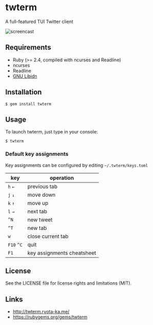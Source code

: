 # twterm

A full-featured TUI Twitter client

![screencast](http://twterm.ryota-ka.me/screencast.gif)

## Requirements

- Ruby (>= 2.4, compiled with ncurses and Readline)
- ncurses
- Readline
- [GNU Libidn](https://www.gnu.org/software/libidn/)

## Installation

```
$ gem install twterm
```

## Usage

To launch twterm, just type in your console:

```
$ twterm
```

### Default key assignments

Key assignments can be configured by editing `~/.twterm/keys.toml`

key | operation
--- | ---
`h` `←` | previous tab
`j` `↓` | move down
`k` `↑` | move up
`l` `→` | next tab
`^N` | new tweet
`^T` | new tab
`w` | close current tab
`F10` `^C` | quit
`F1` | key assignments cheatsheet

## License

See the LICENSE file for license rights and limitations (MIT).

## Links

- http://twterm.ryota-ka.me/
- https://rubygems.org/gems/twterm
